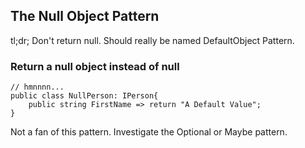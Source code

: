 ## The Null Object Pattern

tl;dr; Don't return null. Should really be named DefaultObject Pattern.

### Return a null object instead of null

```
// hmnnnn...
public class NullPerson: IPerson{
    public string FirstName => return "A Default Value";    
}
```

Not a fan of this pattern. Investigate the Optional or Maybe pattern.